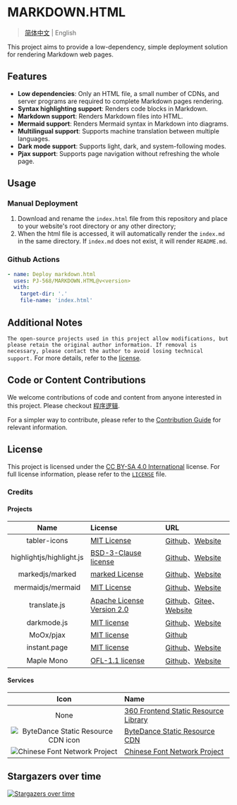 # MARKDOWN.HTML

> [简体中文](README.md) | English

This project aims to provide a low-dependency, simple deployment solution for rendering Markdown web pages.

## Features

- **Low dependencies**: Only an HTML file, a small number of CDNs, and server programs are required to complete Markdown pages rendering.
- **Syntax highlighting support**: Renders code blocks in Markdown.
- **Markdown support**: Renders Markdown files into HTML.
- **Mermaid support**: Renders Mermaid syntax in Markdown into diagrams.
- **Multilingual support**: Supports machine translation between multiple languages.
- **Dark mode support**: Supports light, dark, and system-following modes.
- **Pjax support**: Supports page navigation without refreshing the whole page.

## Usage

### Manual Deployment

1. Download and rename the `index.html` file from this repository and place to your website's root directory or any other directory;
2. When the html file is accessed, it will automatically render the `index.md` in the same directory. If `index.md` does not exist, it will render `README.md`.

### Github Actions

```yaml
- name: Deploy markdown.html
  uses: PJ-568/MARKDOWN.HTML@v<version>
  with:
    target-dir: '.'
    file-name: 'index.html'
```

## Additional Notes

`The open-source projects used in this project allow modifications, but please retain the original author information. If removal is necessary, please contact the author to avoid losing technical support.` For more details, refer to the [license](#license).

## Code or Content Contributions

We welcome contributions of code and content from anyone interested in this project.
Please checkout [程序逻辑](doc/logic.md).

For a simpler way to contribute, please refer to the [Contribution Guide](CONTRIBUTING.md) for relevant information.

## License

This project is licensed under the [CC BY-SA 4.0 International](https://creativecommons.org/licenses/by-sa/4.0/) license. For full license information, please refer to the [`LICENSE`](LICENSE) file.

### Credits

#### Projects

|Name|License|URL|
|:-:|:--|:--|
|tabler-icons|[MIT License](//mit-license.org)|[Github](https://github.com/tabler/tabler-icons)、[Website](https://tabler.io/icons)|
|highlightjs/highlight.js|[BSD-3-Clause license](https://github.com/highlightjs/highlight.js/raw/refs/heads/main/LICENSE)|[Github](https://github.com/highlightjs/highlight.js)、[Website](https://highlightjs.org)|
|markedjs/marked|[marked License](https://github.com/markedjs/marked/blob/master/LICENSE.md)|[Github](https://github.com/markedjs/marked)、[Website](https://marked.js.org)|
|mermaidjs/mermaid|[MIT License](https://github.com/mermaid-js/mermaid/blob/develop/LICENSE)|[Github](https://github.com/mermaid-js/mermaid)、[Website](https://mermaid.js.org)|
|translate.js|[Apache License Version 2.0](http://www.apache.org/licenses/LICENSE-2.0)|[Github](https://github.com/xnx3/translate)、[Gitee](https://gitee.com/mail_osc/translate)、[Website](https://translate.zvo.cn)|
|darkmode.js|[MIT license](//mit-license.org)|[Github](https://github.com/sandoche/Darkmode.js)、[Website](https://darkmodejs.learn.uno)|
|MoOx/pjax|[MIT license](//mit-license.org)|[Github](https://github.com/MoOx/pjax)|
|instant.page|[MIT license](//mit-license.org)|[Github](https://github.com/instantpage/instant.page)、[Website](https://instant.page)|
|Maple Mono|[OFL-1.1 license](https://openfontlicense.org/open-font-license-official-text/)|[Github](https://github.com/subframe7536/maple-font)、[Website](https://font.subf.dev)|

#### Services

|Icon|Name|
|:-:|:--|
|None|[360 Frontend Static Resource Library](https://cdn.baomitu.com/)|
|![ByteDance Static Resource CDN icon](https://cdn.bytedance.com/src/res/logo.svg)|[ByteDance Static Resource CDN](https://cdn.bytedance.com/)|
|![Chinese Font Network Project](https://chinese-font.netlify.app/favicon.ico)|[Chinese Font Network Project](https://chinese-font.netlify.app)|

## Stargazers over time

[![Stargazers over time](https://starchart.cc/PJ-568/MARKDOWN.HTML.svg?variant=adaptive)](https://starchart.cc/PJ-568/MARKDOWN.HTML)
